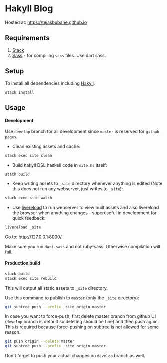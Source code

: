 # Hakyll Blog

Hosted at: https://tejasbubane.github.io

## Requirements

1. [Stack](https://docs.haskellstack.org/en/stable/README/)
1. [Sass](https://sass-lang.com/install) - for compiling `scss` files. Use dart sass.

## Setup

To install all dependencies including [Hakyll](https://jaspervdj.be/hakyll/).
```
stack install
```

## Usage

#### Development

Use `develop` branch for all development since `master` is reserved for `github pages`.

* Clean existing assets and cache:

```sh
stack exec site clean
```

* Build hakyll DSL haskell code in `site.hs` itself:

```sh
stack build
```

* Keep writing assets to `_site` directory whenever anything is edited (Note this does not run any webserver, just writes to `_site`):

```sh
stack exec site watch
```

* Use [livereload](https://www.npmjs.com/package/livereload) to run webserver to view
  built assets and also livereload the browser when anything changes - superuseful in
  development for quick feedback:

```sh
livereload _site
```

Go to: http://127.0.0.1:8000/

Make sure you run `dart-sass` and not ruby-sass. Otherwise compilation will fail.

#### Production build

```sh
stack build
stack exec site rebuild
```

This will output all static assets to `_site` directory.

Use this command to publish to `master` (only the `_site` directory):

```sh
git subtree push --prefix _site origin master
```

In case you want to force-push, first delete master branch from github UI (`develop` branch is default so deleting should be fine) and then push again. This is required because force-pushing on subtree is not allowed for some reason.

```sh
git push origin --delete master
git subtree push --prefix _site origin master
```

Don't forget to push your actual changes on `develop` branch as well.

